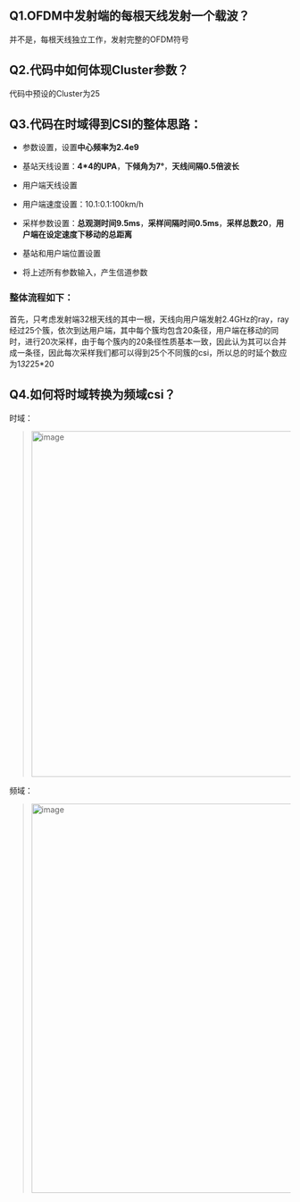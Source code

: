 ## Q1.OFDM中发射端的每根天线发射一个载波？

并不是，每根天线独立工作，发射完整的OFDM符号

## Q2.代码中如何体现Cluster参数？

代码中预设的Cluster为25

## Q3.代码在时域得到CSI的整体思路：

+ 参数设置，设置**中心频率为2.4e9**

+ 基站天线设置：**4*4的UPA**，**下倾角为7°**，**天线间隔0.5倍波长**

+ 用户端天线设置

+ 用户端速度设置：10.1:0.1:100km/h

+ 采样参数设置：**总观测时间9.5ms**，**采样间隔时间0.5ms**，**采样总数20**，**用户端在设定速度下移动的总距离**

+ 基站和用户端位置设置

+ 将上述所有参数输入，产生信道参数

### 整体流程如下：

首先，只考虑发射端32根天线的其中一根，天线向用户端发射2.4GHz的ray，ray经过25个簇，依次到达用户端，其中每个簇均包含20条径，用户端在移动的同时，进行20次采样，由于每个簇内的20条径性质基本一致，因此认为其可以合并成一条径，因此每次采样我们都可以得到25个不同簇的csi，所以总的时延个数应为1*32*25*20

## Q4.如何将时域转换为频域csi？

时域：

> <img width="619" alt="image" src="https://github.com/user-attachments/assets/c675b78d-9100-41f3-9c87-f020a45eafd7">

频域：

> <img width="697" alt="image" src="https://github.com/user-attachments/assets/65ff899c-a2cd-4981-a011-e24ed1d858c1">


